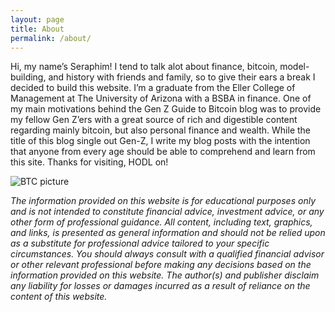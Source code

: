 ```yaml
---
layout: page
title: About
permalink: /about/
---
```


Hi, my name’s Seraphim! I tend to talk alot about finance, bitcoin, model-building, and history with 
friends and family, so to give their ears a break I decided to build this website.
I’m a graduate from the Eller College of Management at The University of Arizona with a BSBA 
in finance. One of my main motivations behind the Gen Z Guide to Bitcoin blog was to 
 provide my fellow Gen Z’ers with a great source of rich and digestible content regarding 
 mainly bitcoin, but also personal finance and wealth. While the title of this blog 
 single out Gen-Z, I write my blog posts with the intention that anyone from every age 
 should be able to comprehend and learn from this site. Thanks for visiting, HODL on!
 
 ![BTC picture](/assets/img/btcnetwork.png)
 <p>
 <i>The information provided on this website is for educational purposes only and is not intended to constitute financial advice, investment advice, or any other form of professional guidance. All content, including text, graphics, and links, is presented as general information and should not be relied upon as a substitute for professional advice tailored to your specific circumstances.
You should always consult with a qualified financial advisor or other relevant professional before making any decisions based on the information provided on this website. The author(s) and publisher disclaim any liability for losses or damages incurred as a result of reliance on the content of this website.</i>
</p>

